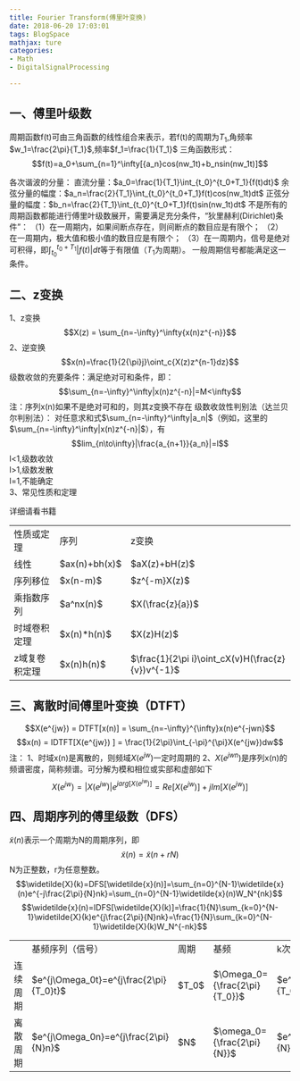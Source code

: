 ```yaml
---
title: Fourier Transform(傅里叶变换)
date: 2018-06-20 17:03:01
tags: BlogSpace
mathjax: ture
categories:    
- Math
- DigitalSignalProcessing  

---
```


一、傅里叶级数
---
周期函数f(t)可由三角函数的线性组合来表示，若f(t)的周期为$T_1$,角频率$w_1=\frac{2\pi}{T_1}$,频率$f_1=\frac{1}{T_1}$
三角函数形式：
$$f(t)=a_0+\sum_{n=1}^\infty[{a_n}cos(nw_1t)+b_nsin(nw_1t)]$$
<!--more-->
各次谐波的分量：
直流分量：$a_0=\frac{1}{T_1}\int_{t_0}^{t_0+T_1}{f(t)dt}$
余弦分量的幅度：$a_n=\frac{2}{T_1}\int_{t_0}^{t_0+T_1}f(t)cos(nw_1t)dt$
正弦分量的幅度：$b_n=\frac{2}{T_1}\int_{t_0}^{t_0+T_1}f(t)sin(nw_1t)dt$
不是所有的周期函数都能进行傅里叶级数展开，需要满足充分条件，“狄里赫利(Dirichlet)条件”：
（1）在一周期内，如果间断点存在，则间断点的数目应是有限个；
（2）在一周期内，极大值和极小值的数目应是有限个；
（3）在一周期内，信号是绝对可积得，即$\int_{t_0}^{t_0+T_1}|f(t)|dt$等于有限值（$T_1$为周期）。
一般周期信号都能满足这一条件。

二、z变换
---
1、z变换
$$X(z) = \sum_{n=-\infty}^\infty{x(n)z^{-n}}$$
2、逆变换
$$x(n)=\frac{1}{2{\pi}j}\oint_c{X(z)z^{n-1}dz}$$
级数收敛的充要条件：满足绝对可和条件，即：
$$\sum_{n=-\infty}^\infty|x(n)z^{-n}|=M<\infty$$
注：序列x(n)如果不是绝对可和的，则其z变换不存在
级数收敛性判别法（达兰贝尔判别法）：
对任意求和式$\sum_{n=-\infty}^\infty|a_n|$（例如，这里的$\sum_{n=-\infty}^\infty|x(n)z^{-n}|$），有
$$lim_{n\to\infty}|\frac{a_{n+1}}{a_n}|=l$$
l<1,级数收敛  
l>1,级数发散  
l=1,不能确定  
3、常见性质和定理

详细请看书籍
<table>
<tr><td>性质或定理
    <td>序列
    <td>z变换
<tr><td>线性
    <td>$ax(n)+bh(x)$
    <td>$aX(z)+bH(z)$
<tr><td>序列移位
    <td>$x(n-m)$
    <td>$z^{-m}X(z)$
<tr><td>乘指数序列
    <td>$a^nx(n)$
    <td>$X(\frac{z}{a})$
<tr><td>时域卷积定理
    <td>$x(n)*h(n)$
    <td>$X(z)H(z)$
<tr><td>z域复卷积定理
    <td>$x(n)h(n)$
    <td>$\frac{1}{2\pi i}\oint_cX(v)H(\frac{z}{v})v^{-1}$
</table>

三、离散时间傅里叶变换（DTFT）
---
$$X(e^{jw}) = DTFT[x(n)] = \sum_{n=-\infty}^{\infty}x(n)e^{-jwn}$$
$$x(n) = IDTFT[X(e^{jw}) ] = \frac{1}{2\pi}\int_{-\pi}^{\pi}X(e^{jw})dw$$
注：
1、时域x(n)是离散的，则频域$X(e^{jw})$一定时周期的
2、$X(e^{jwn})$是序列x(n)的频谱密度，简称频谱。可分解为模和相位或实部和虚部如下
$$X(e^{jw})=|X(e^{jw})|e^{jarg[X(e^{jw})]}=Re[X(e^{jw})]+jIm[X(e^{jw})]$$


四、周期序列的傅里级数（DFS）
---
$\widetilde{x}(n)$表示一个周期为N的周期序列，即
$$\widetilde{x}(n) = \widetilde{x}(n+rN)$$
N为正整数，r为任意整数。
$$\widetilde{X}(k)=DFS[\widetilde{x}(n)]=\sum_{n=0}^{N-1}\widetilde{x}(n)e^{-j\frac{2\pi}{N}nk}=\sum_{n=0}^{N-1}\widetilde{x}(n)W_N^{nk}$$
$$\widetilde{x}(n)=IDFS[\widetilde{X}(k)]=\frac{1}{N}\sum_{k=0}^{N-1}\widetilde{X}(k)e^{j\frac{2\pi}{N}nk}=\frac{1}{N}\sum_{k=0}^{N-1}\widetilde{X}(k)W_N^{-nk}$$
<table>
<tr><td>
    <td>基频序列（信号）
    <td>周期
    <td>基频
    <td>k次谐波序列
<tr><td>连续周期
    <td>$e^{j\Omega_0t}=e^{j\frac{2\pi}{T_0}t}$
    <td>$T_0$
    <td>$\Omega_0={\frac{2\pi}{T_0}}$
    <td>$e^{jk\frac{2\pi}{T_0}t}$
 <tr><td>离散周期
    <td>$e^{j\Omega_0n}=e^{j\frac{2\pi}{N}n}$
    <td>$N$
    <td>$\omega_0={\frac{2\pi}{N}}$
    <td>$e^{jk\frac{2\pi}{N}n}$
</table>
